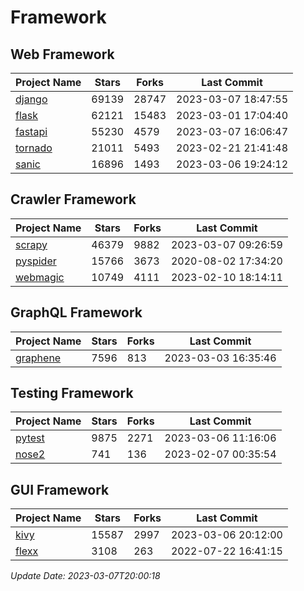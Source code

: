 # Framework

## Web Framework
| Project Name | Stars | Forks | Last Commit |
| ------------ | ----- | ----- | ----------- |
| [django](https://github.com/django/django) | 69139 | 28747 | 2023-03-07 18:47:55 |
| [flask](https://github.com/pallets/flask) | 62121 | 15483 | 2023-03-01 17:04:40 |
| [fastapi](https://github.com/tiangolo/fastapi) | 55230 | 4579 | 2023-03-07 16:06:47 |
| [tornado](https://github.com/tornadoweb/tornado) | 21011 | 5493 | 2023-02-21 21:41:48 |
| [sanic](https://github.com/sanic-org/sanic) | 16896 | 1493 | 2023-03-06 19:24:12 |

## Crawler Framework
| Project Name | Stars | Forks | Last Commit |
| ------------ | ----- | ----- | ----------- |
| [scrapy](https://github.com/scrapy/scrapy) | 46379 | 9882 | 2023-03-07 09:26:59 |
| [pyspider](https://github.com/binux/pyspider) | 15766 | 3673 | 2020-08-02 17:34:20 |
| [webmagic](https://github.com/code4craft/webmagic) | 10749 | 4111 | 2023-02-10 18:14:11 |

## GraphQL Framework
| Project Name | Stars | Forks | Last Commit |
| ------------ | ----- | ----- | ----------- |
| [graphene](https://github.com/graphql-python/graphene) | 7596 | 813 | 2023-03-03 16:35:46 |

## Testing Framework
| Project Name | Stars | Forks | Last Commit |
| ------------ | ----- | ----- | ----------- |
| [pytest](https://github.com/pytest-dev/pytest) | 9875 | 2271 | 2023-03-06 11:16:06 |
| [nose2](https://github.com/nose-devs/nose2) | 741 | 136 | 2023-02-07 00:35:54 |

## GUI Framework
| Project Name | Stars | Forks | Last Commit |
| ------------ | ----- | ----- | ----------- |
| [kivy](https://github.com/kivy/kivy) | 15587 | 2997 | 2023-03-06 20:12:00 |
| [flexx](https://github.com/flexxui/flexx) | 3108 | 263 | 2022-07-22 16:41:15 |

*Update Date: 2023-03-07T20:00:18*